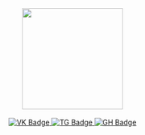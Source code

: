 <div id="header" align="center">
  <img src="https://media.giphy.com/media/qgQUggAC3Pfv687qPC/giphy.gif" width="200"/>
</div>
<br>
<div id="badges" align='center'>
  <a href="https://vk.com/valya_solo" target="_blank">
  <img src="https://img.shields.io/badge/VK-blue?logo=VK&logoColor=white&style=for-the-badge" alt="VK Badge"/>
  </a>
  <a href='https://t.me/sadmorph'>
    <img src='https://img.shields.io/badge/Telegram-blue?logo=Telegram&logoColor=white&style=for-the-badge' alt='TG Badge'>
  </a>
  <a href='https://github.com/valentimeYAR'>
    <img src='https://img.shields.io/badge/GitHub-gray?logo=GitHub&logoColor=white&style=for-the-badge' alt='GH Badge'>
  </a>
</div>
